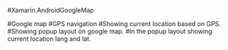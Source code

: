 #Xamarin.AndroidGoogleMap

#Google map
#GPS navigation 
#Showing current location based on GPS.
#Showing popup layout on google map.
#In the popup layout showing current location lang and lat.
